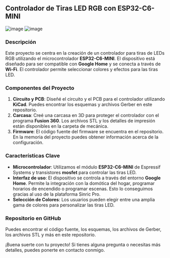 ## Controlador de Tiras LED RGB con ESP32-C6-MINI
![image](https://github.com/ajuhidalgo/03_RGB_LED_STRIP_DRIVER/assets/46991239/4ea5587d-6610-4db8-8c8c-029950ebb5ec) ![image](https://github.com/ajuhidalgo/03_RGB_LED_STRIP_DRIVER/assets/46991239/a204106e-d29f-4b00-b8cb-fc8191941446)






### Descripción
Este proyecto se centra en la creación de un controlador para tiras de LEDs RGB utilizando el microcontrolador **ESP32-C6-MINI**. El dispositivo está diseñado para ser compatible con **Google Home** y se conecta a través de **Wi-Fi**. El controlador permite seleccionar colores y efectos para las tiras LED.

### Componentes del Proyecto
1. **Circuito y PCB**: Diseñé el circuito y el PCB para el controlador utilizando **KiCad**. Puedes encontrar los esquemas y archivos Gerber en este repositorio.
2. **Carcasa**: Creé una carcasa en 3D para proteger el controlador con el programa **Fusion 360**. Los archivos STL y los detalles de impresión están disponibles en la carpeta de mecánica.
3. **Firmware**: El código fuente del firmware se encuentra en el repositorio. En la memoria del proyecto puedes obtener información acerca de la configuración.

### Características Clave
- **Microcontrolador**: Utilizamos el módulo **ESP32-C6-MINI** de Espressif Systems y transistores **mosfet** para controlar las tiras LED.
- **Interfaz de uso**: El dispositivo se controla a través del entorno **Google Home**. Permite la integración con la domótica del hogar, programar horarios de encendido o programar escenas. Esto lo conseguimos gracias al uso de la plataforma Sinric Pro.
- **Selección de Colores**: Los usuarios pueden elegir entre una amplia gama de colores para personalizar las tiras LED.

### Repositorio en GitHub
Puedes encontrar el código fuente, los esquemas, los archivos de Gerber, los archivos STL y más en este repositorio.

¡Buena suerte con tu proyecto! Si tienes alguna pregunta o necesitas más detalles, puedes ponerte en contacto conmigo.
